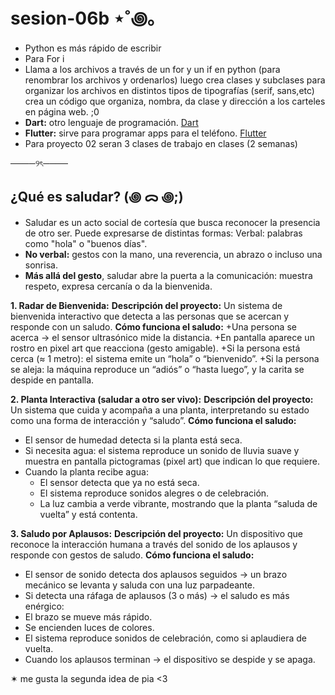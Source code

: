 # sesion-06b ⋆˚꩜｡

+ Python es más rápido de escribir
+ Para For i
+ Llama a los archivos a través de un for y un if en python (para renombrar los archivos y ordenarlos) luego crea clases y subclases para organizar los archivos en distintos tipos de tipografías (serif, sans,etc) crea un código que organiza, nombra, da clase y dirección a los carteles en página web. ;0
+ **Dart:** otro lenguaje de programación. [Dart](https://dart.dev/)
+ **Flutter:** sirve para programar apps para el teléfono. [Flutter](https://flutter.dev/?gad_campaignid=13034410696)
+ Para proyecto 02 seran 3 clases de trabajo en clases (2 semanas)

────୨ৎ────

## ¿Qué es saludar? (꩜ ᯅ ꩜;)⁭ ⁭

+ Saludar es un acto social de cortesía que busca reconocer la presencia de otro ser. Puede expresarse de distintas formas:
Verbal: palabras como "hola" o "buenos días".
+ **No verbal:** gestos con la mano, una reverencia, un abrazo o incluso una sonrisa.
+ **Más allá del gesto**, saludar abre la puerta a la comunicación: muestra respeto, expresa cercanía o da la bienvenida.

**1. Radar de Bienvenida:**
**Descripción del proyecto:** Un sistema de bienvenida interactivo que detecta a las personas que se acercan y responde con un saludo.
**Cómo funciona el saludo:**
+Una persona se acerca → el sensor ultrasónico mide la distancia.
+En pantalla aparece un rostro en pixel art que reacciona (gesto amigable).
+Si la persona está cerca (≈ 1 metro): el sistema emite un “hola” o “bienvenido”.
+Si la persona se aleja: la máquina reproduce un “adiós” o “hasta luego”, y la carita se despide en pantalla.

**2. Planta Interactiva  (saludar a otro ser vivo):**
**Descripción del proyecto:** Un sistema que cuida y acompaña a una planta, interpretando su estado como una forma de interacción y “saludo”.
**Cómo funciona el saludo:**

+ El sensor de humedad detecta si la planta está seca.
+ Si necesita agua: el sistema reproduce un sonido de lluvia suave y muestra en pantalla pictogramas (pixel art) que indican lo que requiere.
+ Cuando la planta recibe agua:
  + El sensor detecta que ya no está seca.
  + El sistema reproduce sonidos alegres o de celebración.
  + La luz cambia a verde vibrante, mostrando que la planta “saluda de vuelta” y está contenta.

**3. Saludo por Aplausos:**
**Descripción del proyecto:** Un dispositivo que reconoce la interacción humana a través del sonido de los aplausos y responde con gestos de saludo.
**Cómo funciona el saludo:**

+ El sensor de sonido detecta dos aplausos seguidos → un brazo mecánico se levanta y saluda con una luz parpadeante.
+ Si detecta una ráfaga de aplausos (3 o más) → el saludo es más enérgico:
+ El brazo se mueve más rápido.
+ Se encienden luces de colores.
+ El sistema reproduce sonidos de celebración, como si aplaudiera de vuelta.
+ Cuando los aplausos terminan → el dispositivo se despide y se apaga.

✶ me gusta la segunda idea de pia <3
